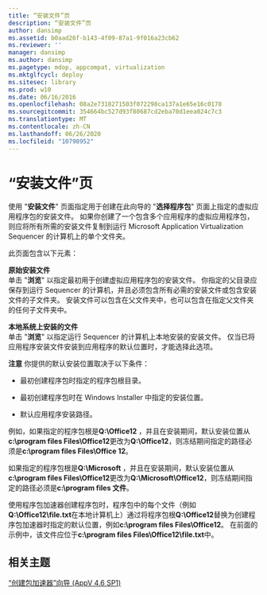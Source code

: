 ```yaml
---
title: “安装文件”页
description: “安装文件”页
author: dansimp
ms.assetid: b0aad26f-b143-4f09-87a1-9f016a23cb62
ms.reviewer: ''
manager: dansimp
ms.author: dansimp
ms.pagetype: mdop, appcompat, virtualization
ms.mktglfcycl: deploy
ms.sitesec: library
ms.prod: w10
ms.date: 06/16/2016
ms.openlocfilehash: 08a2e7318271503f072298ca137a1e65e16c0178
ms.sourcegitcommit: 354664bc527d93f80687cd2eba70d1eea024c7c3
ms.translationtype: MT
ms.contentlocale: zh-CN
ms.lasthandoff: 06/26/2020
ms.locfileid: "10798952"
---
```

# “安装文件”页


使用 "**安装文件**" 页面指定用于创建在此向导的 "**选择程序包**" 页面上指定的虚拟应用程序包的安装文件。 如果你创建了一个包含多个应用程序的虚拟应用程序包，则应将所有所需的安装文件复制到运行 Microsoft Application Virtualization Sequencer 的计算机上的单个文件夹。

此页面包含以下元素：

<a href="" id="original-installation-files"></a>**原始安装文件**  
单击 "**浏览**" 以指定最初用于创建虚拟应用程序包的安装文件。 你指定的父目录应保存到运行 Sequencer 的计算机，并且必须包含所有必需的安装文件或包含安装文件的子文件夹。 安装文件可以包含在父文件夹中，也可以包含在指定父文件夹的任何子文件夹中。

<a href="" id="files-installed-on-local-system"></a>**本地系统上安装的文件**  
单击 "**浏览**" 以指定运行 Sequencer 的计算机上本地安装的安装文件。 仅当已将应用程序安装文件安装到应用程序的默认位置时，才能选择此选项。

**注意** 你提供的默认安装位置取决于以下条件：

 

-   最初创建程序包时指定的程序包根目录。

-   最初创建程序包时在 Windows Installer 中指定的安装位置。

-   默认应用程序安装路径。

例如，如果指定的程序包根是**Q:\\Office12** ，并且在安装期间，默认安装位置从**c:\\program files Files\\Office12**更改为**Q:\\Office12**，则冻结期间指定的路径必须是**c:\\program files Files\\Office 12**。

如果指定的程序包根是**Q:\\Microsoft** ，并且在安装期间，默认安装位置从**c:\\program files Files\\Office12**更改为**Q:\\Microsoft\\Office12**，则冻结期间指定的路径必须是**c:\\program files 文件**。

使用程序包加速器创建程序包时，程序包中的每个文件（例如**Q:\\Office12\\file.txt**在本地计算机上）通过将程序包根**Q:\\Office12**替换为创建程序包加速器时指定的默认位置，例如**c:\\program files Files\\Office12**。 在前面的示例中，该文件应位于**c:\\program files Files\\Office12\\file.txt**中。

## 相关主题


[“创建包加速器”向导 (AppV 4.6 SP1)](create-package-accelerator-wizard--appv-46-sp1-.md)

 

 





